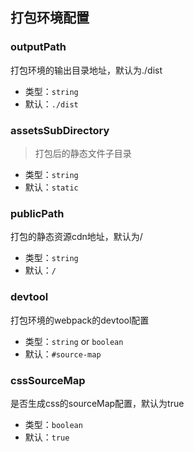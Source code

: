 ## 打包环境配置

### outputPath 

打包环境的输出目录地址，默认为./dist

- 类型：`string`
- 默认：`./dist`

### assetsSubDirectory

> 打包后的静态文件子目录

- 类型：`string`
- 默认：`static`

### publicPath

打包的静态资源cdn地址，默认为/

- 类型：`string`
- 默认：`/`

### devtool

打包环境的webpack的devtool配置

- 类型：`string` or `boolean`
- 默认：`#source-map`

### cssSourceMap

是否生成css的sourceMap配置，默认为true

- 类型：`boolean`
- 默认：`true`
